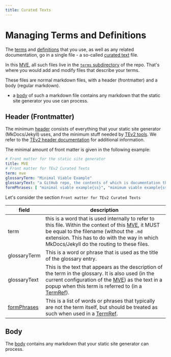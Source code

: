 ```yaml
---
title: Curated Texts
---
```


# Managing Terms and Definitions

The [terms](@tev2) and [definitions](@tev2) that you use,
as well as any related documentation,
go in a single file - a so-called [curated text](@tev2) file.

In this [MVE](@), all such files live in the
[`terms` subdirectory](https://github.com/tno-terminology-design/tev2-mve/tree/main/docs/terms)
of the repo. That's where you would add and modify files
that describe your terms.

These files are normal markdown files, with a header (frontmatter)
and a body (regular markdown).

- a [body](@tev2) of such a markdown file contains any markdown 
  that the static site generator you use can process.

## Header (Frontmatter)

The minimum [header](@tev2) consists of everything that
your static site generator (MkDocs/Jekyll) uses, and 
the minimum stuff needed by [TEv2 tools](@tev2).
We refer to the [TEv2 header documentation](header#header@tev2)
for additional information.

The minimal amount of front matter is given in the following example:

```yaml
# Front matter for the static site generator
title: MVE
# Front matter for TEv2 Curated Texts
term: mve
glossaryTerm: "Minimal Viable Example"
glossaryText: "a GitHub repo, the contents of which is documentation that is published as a static website using GitHub Pages or Jekyll, and that includes the minimal stuff for using the [TEv2 tools](@tev2) and demonstrating its results."
formPhrases: [ "minimal viable example{ss}", "mimimum viable example{ss}", "mve{ss}" ]
```
Let's consider the section `Front matter for TEv2 Curated Texts`

| field | description |
| ----- | ----------- |
| term  | this is a word that is used internally to refer to this file. Within the context of this [MVE](@), it MUST be equal to the filename (without the `.md` extension. This has to do with the way in which MkDocs/Jekyll do the routing to these files. |
| glossaryTerm | This is a word or phrase that is used as the title of the glossary entry. |
| glossaryText | This is the text that appears as the description of the term in the glossary. It is also used (in the current configuration of the [MVE](@)) as the text in a  popup when this term is referred to (in a [TermRef](@tev2)). |
| [formPhrases](@tev2) | This is a list of words or phrases that typically are not the term itself, but should be treated as such when used in a [TermRef](@tev2).|

## Body

The [body](@tev2) contains any markdown that your static site generator
can process.
